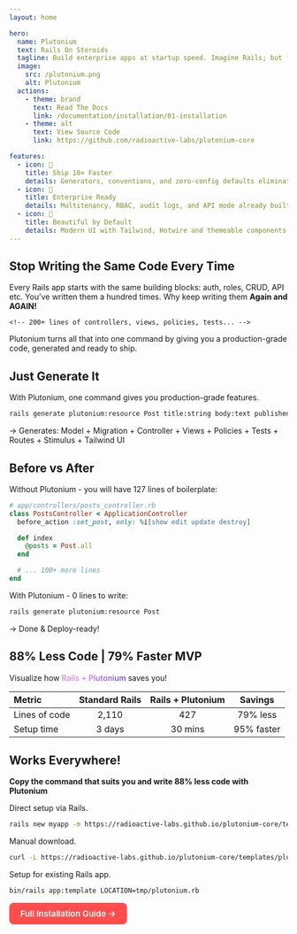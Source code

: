 ```yaml
---
layout: home

hero:
  name: Plutonium
  text: Rails On Steroids
  tagline: Build enterprise apps at startup speed. Imagine Rails; but faster, smarter and easier to ship.
  image:
    src: /plutonium.png
    alt: Plutonium
  actions:
    - theme: brand
      text: Read The Docs
      link: /documentation/installation/01-installation
    - theme: alt
      text: View Source Code
      link: https://github.com/radioactive-labs/plutonium-core

features:
  - icon: 🚀
    title: Ship 10× Faster
    details: Generators, conventions, and zero-config defaults eliminate boilerplate.
  - icon: 🎯
    title: Enterprise Ready
    details: Multitenancy, RBAC, audit logs, and API mode already built in.
  - icon: 🎨
    title: Beautiful by Default
    details: Modern UI with Tailwind, Hotwire and themeable components that is 100% customizable  with total design freedom.
---
```


## Stop Writing the Same Code Every Time

Every Rails app starts with the same building blocks: auth, roles, CRUD, API etc.
You’ve written them a hundred times. Why keep writing them **Again and **AGAIN**!**

```erb
<!-- 200+ lines of controllers, views, policies, tests... -->
```

Plutonium turns all that into one command by giving you a production-grade code, generated and ready to ship.

## Just Generate It

With Plutonium, one command gives you production-grade features.

```bash
rails generate plutonium:resource Post title:string body:text published:boolean
```

→ Generates:
Model + Migration + Controller + Views + Policies + Tests + Routes + Stimulus + Tailwind UI

## Before vs After

Without Plutonium - you will have 127 lines of boilerplate:

```ruby
# app/controllers/posts_controller.rb
class PostsController < ApplicationController
  before_action :set_post, only: %i[show edit update destroy]

  def index
    @posts = Post.all
  end

  # ... 100+ more lines
end
```

With Plutonium - 0 lines to write:

```bash
rails generate plutonium:resource Post
```

→ Done & Deploy-ready!

## 88% Less Code | 79% Faster MVP

Visualize how <span class="gradient-text"> Rails + Plutonium </span> saves you!

| Metric        | Standard Rails | Rails + Plutonium |  Savings   |
| :------------ | :------------: | :---------------: | :--------: |
| Lines of code |     2,110      |        427        |  79% less  |
| Setup time    |     3 days     |      30 mins      | 95% faster |

## Works Everywhere!

**Copy the command that suits you and write 88% less code with Plutonium**

Direct setup via Rails.

```bash
rails new myapp -m https://radioactive-labs.github.io/plutonium-core/templates/plutonium.rb
```

Manual download.

```bash
curl -L https://radioactive-labs.github.io/plutonium-core/templates/plutonium.rb -o tmp/plutonium.rb
```

Setup for existing Rails app.

```bash
bin/rails app:template LOCATION=tmp/plutonium.rb
```

<a
href="/documentation/installation/01-installation"
target="\_blank"
rel="noopener noreferrer"
style="
display:inline-block;
padding:10px 20px;
background-color:#ff4d4d;
color:#ffffff;
border-radius:8px;
text-decoration:none;
font-weight:600;
font-size:15px;
transition:all 0.3s ease;
"
onmouseover="this.style.backgroundColor='#e62200ff'"
onmouseout="this.style.backgroundColor='#ff4d4d'">
Full Installation Guide →
</a>

<style>
:root {
  --vp-home-hero-name-color: transparent;
  --vp-home-hero-name-background: -webkit-linear-gradient(120deg, #da8ee7 30%, #5f4dff);

  --vp-home-hero-image-filter: blur(56px);
}

.gradient-text {
  background: linear-gradient(120deg, #da8ee7 30%, #5f4dff);
  -webkit-background-clip: text;
  -webkit-text-fill-color: transparent;
  font-weight: 600;
}

</style>
